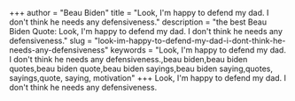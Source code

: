 +++
author = "Beau Biden"
title = "Look, I'm happy to defend my dad. I don't think he needs any defensiveness."
description = "the best Beau Biden Quote: Look, I'm happy to defend my dad. I don't think he needs any defensiveness."
slug = "look-im-happy-to-defend-my-dad-i-dont-think-he-needs-any-defensiveness"
keywords = "Look, I'm happy to defend my dad. I don't think he needs any defensiveness.,beau biden,beau biden quotes,beau biden quote,beau biden sayings,beau biden saying,quotes, sayings,quote, saying, motivation"
+++
Look, I'm happy to defend my dad. I don't think he needs any defensiveness.
